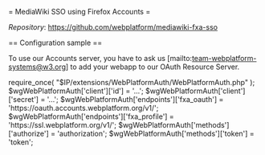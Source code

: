 = MediaWiki SSO using Firefox Accounts =

*Repository*: https://github.com/webplatform/mediawiki-fxa-sso

== Configuration sample ==

To use our Accounts server, you have to ask us [mailto:team-webplatform-systems@w3.org] to add your webapp to our OAuth Resource Server.

<syntaxhighlight>
require_once( "$IP/extensions/WebPlatformAuth/WebPlatformAuth.php" );
$wgWebPlatformAuth['client']['id']             = '...';
$wgWebPlatformAuth['client']['secret']         = '...';
$wgWebPlatformAuth['endpoints']['fxa_oauth']   = 'https://oauth.accounts.webplatform.org/v1/';
$wgWebPlatformAuth['endpoints']['fxa_profile'] = 'https://ssl.webplatform.org/v1/';
$wgWebPlatformAuth['methods']['authorize']     = 'authorization';
$wgWebPlatformAuth['methods']['token']         = 'token';
</syntaxhighlight>